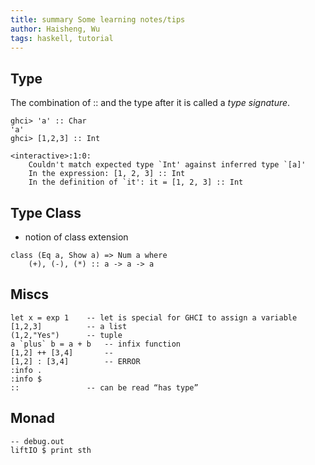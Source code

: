 ```yaml
---
title: summary Some learning notes/tips
author: Haisheng, Wu
tags: haskell, tutorial
---
```


## Type

The combination of :: and the type after it is called a _type signature_.

~~~
ghci> 'a' :: Char
'a'
ghci> [1,2,3] :: Int

<interactive>:1:0:
    Couldn't match expected type `Int' against inferred type `[a]'
    In the expression: [1, 2, 3] :: Int
    In the definition of `it': it = [1, 2, 3] :: Int
~~~

## Type Class

- notion of class extension

~~~
class (Eq a, Show a) => Num a where
    (+), (-), (*) :: a -> a -> a
~~~

## Miscs

~~~
let x = exp 1    -- let is special for GHCI to assign a variable
[1,2,3]          -- a list
(1,2,"Yes")      -- tuple
a `plus` b = a + b   -- infix function
[1,2] ++ [3,4]       -- 
[1,2] : [3,4]        -- ERROR
:info .  
:info $
::               -- can be read “has type”
~~~

## Monad

~~~
-- debug.out
liftIO $ print sth
~~~

